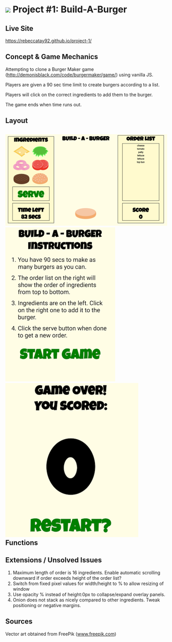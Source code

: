 <!---
Read Me Contents
-->
# ![](https://ga-dash.s3.amazonaws.com/production/assets/logo-9f88ae6c9c3871690e33280fcf557f33.png) Project #1: Build-A-Burger

Live Site
---
https://rebeccatay92.github.io/project-1/

Concept & Game Mechanics
---
Attempting to clone a Burger Maker game (http://demonisblack.com/code/burgermaker/game/) using vanilla JS.

Players are given a 90 sec time limit to create burgers according to a list.

Players will click on the correct ingredients to add them to the burger.

The game ends when time runs out.

Layout
---
!["Game Layout"](https://github.com/rebeccatay92/project-1/blob/master/screenshot.png)
!["Start Game Overlay"](https://github.com/rebeccatay92/project-1/blob/master/startGameOverlay.png)
!["End Game Overlay"](https://github.com/rebeccatay92/project-1/blob/master/endGameOverlay.png)
Functions
---


Extensions / Unsolved Issues
---
1. Maximum length of order is 16 ingredients. Enable automatic scrolling downward if order exceeds height of the order list?
2. Switch from fixed pixel values for width/height to % to allow resizing of window
3. Use opacity % instead of height:0px to collapse/expand overlay panels.
4. Onion does not stack as nicely compared to other ingredients. Tweak positioning or negative margins.

Sources
---
Vector art obtained from FreePik (www.freepik.com)
